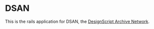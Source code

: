 DSAN
====

This is the rails application for DSAN, the [DesignScript Archive Network](http://ds-an.org). 

